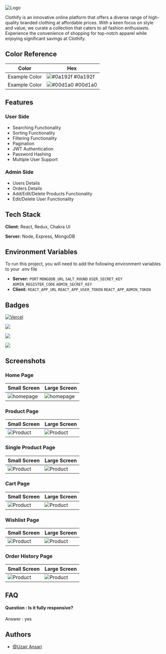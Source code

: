 
![Logo](https://www.linkpicture.com/q/logo_163.png)


Clothify is an innovative online platform that offers a diverse range of high-quality branded clothing at affordable prices. With a keen focus on style and value, we curate a collection that caters to all fashion enthusiasts. Experience the convenience of shopping for top-notch apparel while enjoying significant savings at Clothify.

## Color Reference

| Color             | Hex                                                                |
| ----------------- | ------------------------------------------------------------------ |
| Example Color | ![#0a192f](https://via.placeholder.com/10/0a192f?text=+) #0a192f |
| Example Color | ![#00d1a0](https://via.placeholder.com/10/00b48a?text=+) #00d1a0 |


## Features
### User Side
- Searching Functionality
- Sorting Functionality
- Filtering Functionality
- Pagination
- JWT Authentication
- Password Hashing
- Multiple User Support

### Admin Side
- Users Details 
- Orders Details
- Add/Edit/Delete Products Functionality
- Edit/Delete User Functionality

 


## Tech Stack

**Client:** React, Redux, Chakra UI

**Server:** Node, Express, MongoDB


## Environment Variables

To run this project, you will need to add the following environment variables to your .env file

- **Server:**
`PORT` 
`MONGODB_URL` 
`SALT_ROUND`
`USER_SECRET_KEY` 
`ADMIN_REGISTER_CODE`
`ADMIN_SECRET_KEY`
- **Client:**
`REACT_APP_URL`
`REACT_APP_USER_TOKEN`
`REACT_APP_ADMIN_TOKEN`


## Badges

[![Vercel](https://vercelbadge.vercel.app/api/uzairansari11/Clothify)](https://clothify-rho.vercel.app/)

[![](https://img.shields.io/github/last-commit/uzairansari11/Clothify?logo=Clothify&style=for-the-badge)]()

[![](https://img.shields.io/github/contributors-anon/uzairansari11/Clothify?style=for-the-badge)]()

[![](https://img.shields.io/github/languages/count/uzairansari11/Clothify?style=for-the-badge)]()


## Screenshots
### Home Page
| Small Screen           | Large Screen            |
| ---------------------- | ---------------------- |
| ![homepage](https://github.com/uzairansari11/Clothify/assets/112272822/29a7d3ee-1c22-4826-8258-6718ad00480b) | ![homepage](https://github.com/uzairansari11/Clothify/assets/112272822/6ccb3faa-012a-467d-acc1-297a5a1fa8e4) |





### Product Page
| Small Screen           | Large Screen            |
| ---------------------- | ---------------------- |
| ![Product](https://github.com/uzairansari11/Clothify/assets/112272822/7ecfa4aa-b186-4ce6-9916-fcd81f404ea8) | ![Product](https://github.com/uzairansari11/Clothify/assets/112272822/dd81a9b9-5b23-4611-a357-09a65760755a) |

### Single Product Page
| Small Screen           | Large Screen            |
| ---------------------- | ---------------------- |
| ![Product](https://github.com/uzairansari11/Clothify/assets/112272822/af90db54-b95a-4e55-8c5f-a3b631fad96b) | ![Product](https://github.com/uzairansari11/Clothify/assets/112272822/f39a882c-1a61-48cb-97f1-c6f45f63f47d) |

### Cart Page
| Small Screen           | Large Screen            |
| ---------------------- | ---------------------- |
| ![Product](https://github.com/uzairansari11/Clothify/assets/112272822/5fd5e78a-8f52-4fdc-83d5-0229f949d2e2) | ![Product](https://github.com/uzairansari11/Clothify/assets/112272822/852e250a-d74f-45d2-b9df-96b29379a838) |


### Wishlist Page
| Small Screen           | Large Screen            |
| ---------------------- | ---------------------- |
| ![Product](https://github.com/uzairansari11/Clothify/assets/112272822/0e5b4705-f41e-455e-ae8c-132aeee8a470) | ![Product](https://github.com/uzairansari11/Clothify/assets/112272822/2e1dca2c-378a-461d-9ed6-4f95fc39bc54) |


### Order History Page
| Small Screen           | Large Screen            |
| ---------------------- | ---------------------- |
| ![Product](https://github.com/uzairansari11/Clothify/assets/112272822/2ebafd74-d00e-4a4f-bf1a-7dd331b5a1c7) | ![Product](https://github.com/uzairansari11/Clothify/assets/112272822/12e29319-9017-4129-99ae-6994b5e198e2) |








## FAQ

#### Question : Is it fully responsive?

Answer : yes



## Authors

- [@Uzair Ansari](https://github.com/uzairansari11)

